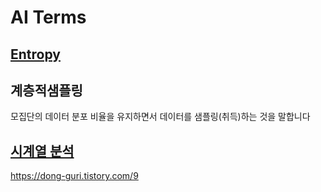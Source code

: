# AI Terms

## [Entropy](https://github.com/EricChoii/ai-terms/blob/main/entropy.md)
## 계층적샘플링
모집단의 데이터 분포 비율을 유지하면서 데이터를 샘플링(취득)하는 것을 말합니다
## [시계열 분석](https://github.com/EricChoii/ai-terms/blob/main/time-series-analysis.md)

https://dong-guri.tistory.com/9

